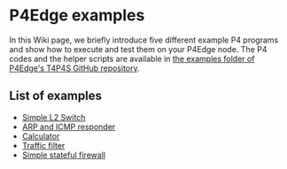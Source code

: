 ﻿# P4Edge examples

In this Wiki page, we briefly introduce five different example P4 programs and show how to execute and test them on your P4Edge node. The P4 codes and the helper scripts are available in [the examples folder of P4Edge's T4P4S GitHub repository](https://github.com/P4EDGE/t4p4s/tree/master/examples).

## List of examples

-   [Simple L2 Switch](./Example-%231---Simple-L2-switch-(default-program))
-   [ARP and ICMP responder](./Example-%232---ARP-and-ICMP-responder)
-   [Calculator](./Example-%233---Calculator)
-   [Traffic filter](./Example-%234---Traffic-filter)
-   [Simple stateful firewall](./Example-%235---Simple-stateful-firewall)

